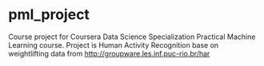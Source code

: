 pml_project
===========

Course project for Coursera Data Science Specialization Practical Machine Learning course. Project is Human Activity Recognition base on weightlifting data from http://groupware.les.inf.puc-rio.br/har
